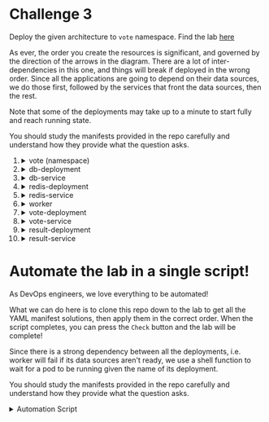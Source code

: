 # Challenge 3

Deploy the given architecture to `vote` namespace.  Find the lab [here](https://kodekloud.com/topic/kubernetes-challenge-3/)

As ever, the order you create the resources is significant, and governed by the direction of the arrows in the diagram. There are a lot of inter-dependencies in this one, and things will break if deployed in the wrong order. Since all the applications are going to depend on their data sources, we do those first, followed by the services that front the data sources, then the rest.

Note that some of the deployments may take up to a minute to start fully and reach running state.

You should study the manifests provided in the repo carefully and understand how they provide what the question asks.

1.  <details>
    <summary>vote (namespace)</summary>

    </br>Create a new namespace: name = 'vote'

    ```bash
    kubectl create namespace vote
    ```

    </details>

1.  <details>
    <summary>db-deployment</summary>

    </br>Create new deployment. name: 'db-deployment'

    Apply the [manifest](./db-deployment.yml)

    </details>

1.  <details>
    <summary>db-service</summary>

    </br>Create new service: 'db'

    Apply the [manifest](./db-service.yml)

    </details>

1.  <details>
    <summary>redis-deployment</summary>

    </br>Create new deployment, name: 'redis-deployment'

    Apply the [manifest](./redis-deployment.yml)

    </details>

1.  <details>
    <summary>redis-service</summary>

    </br>New Service, name = 'redis'

    Apply the [manifest](./redis-service.yml)

    </details>

1.  <details>
    <summary>worker</summary>

    </br>Create new deployment. name: 'worker'

    Apply the [manifest](./worker.yml)

    </details>

1.  <details>
    <summary>vote-deployment</summary>

    </br>Create a deployment: name = 'vote-deployment'

    Apply the [manifest](./vote-deployment.yml)

    </details>

1.  <details>
    <summary>vote-service</summary>

    </br>Create a new service: name = vote-service

    Apply the [manifest](./vote-service.yml)

    </details>

1.  <details>
    <summary>result-deployment</summary>

    </br>Create a new service: name = result-deployment

    Apply the [manifest](./result-deployment.yml)

    </details>

1.  <details>
    <summary>result-service</summary>

    </br>Create a new service: name = result-service

    Apply the [manifest](./result-service.yml)

    </details>

# Automate the lab in a single script!

As DevOps engineers, we love everything to be automated!

What we can do here is to clone this repo down to the lab to get all the YAML manifest solutions, then apply them in the correct order. When the script completes, you can press the `Check` button and the lab will be complete!

Since there is a strong dependency between all the deployments, i.e. worker will fail if its data sources aren't ready, we use a shell function to wait for a pod to be running given the name of its deployment.

You should study the manifests provided in the repo carefully and understand how they provide what the question asks.

<details>
<summary>Automation Script</summary>

Paste this entire script to the lab terminal, sit back and enjoy!

```bash
{
wait_pod() {
    deployment=$1

    pod=$(kubectl get pods -n vote -o name | grep $deployment | cut -d '/' -f 2)
    phase='Pending'
    echo "Waiting for pod $pod to be running..."

    while [ "$phase" == "Pending" ]
    do
        sleep 2
        phase=$(kubectl get pod -n vote $pod -o jsonpath='{.status.phase}')
        echo "${pod}: ${phase}"
    done

    if [ "$phase" != "Running" ]
    then
        echo "The pod did not start correctly. Please reload the lab and try again."
        echo "If the issue persists, please report it in Slack in kubernetes-challenges channel"
        echo "https://kodekloud.slack.com/archives/C02LS58EGQ4"
        echo "Press CTRL-C to exit"
        read x
    fi
}

git clone https://github.com/kodekloudhub/kubernetes-challenges.git

kubectl create namespace vote

kubectl apply -f kubernetes-challenges/challenge-3/db-deployment.yml

wait_pod db-deployment

kubectl apply -f kubernetes-challenges/challenge-3/db-service.yml

kubectl apply -f kubernetes-challenges/challenge-3/redis-deployment.yml

wait_pod redis-deployment

kubectl apply -f kubernetes-challenges/challenge-3/redis-service.yml

kubectl apply -f kubernetes-challenges/challenge-3/worker.yml

wait_pod worker

kubectl apply -f kubernetes-challenges/challenge-3/result-deployment.yml

wait_pod result-deployment

kubectl apply -f kubernetes-challenges/challenge-3/result-service.yml

kubectl apply -f kubernetes-challenges/challenge-3/vote-deployment.yml

wait_pod vote-deployment

kubectl apply -f kubernetes-challenges/challenge-3/vote-service.yml

echo -e "\nAutomation complete. Press the Check button.\n"
}
```

</details>